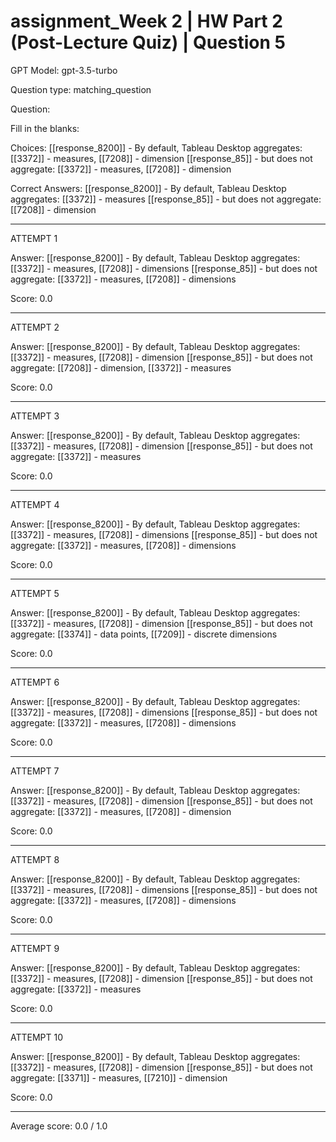 # assignment_Week 2 | HW Part 2 (Post-Lecture Quiz) | Question 5

GPT Model: gpt-3.5-turbo

Question type: matching_question

Question:
<div><p>Fill in the blanks:</p></div>

Choices:
[[response_8200]] - By default, Tableau Desktop aggregates: [[3372]] - measures, [[7208]] - dimension
[[response_85]] - but does not aggregate: [[3372]] - measures, [[7208]] - dimension

Correct Answers:
[[response_8200]] - By default, Tableau Desktop aggregates: [[3372]] - measures
[[response_85]] - but does not aggregate: [[7208]] - dimension

****************************************

ATTEMPT 1

Answer:
[[response_8200]] - By default, Tableau Desktop aggregates: [[3372]] - measures, [[7208]] - dimensions
[[response_85]] - but does not aggregate: [[3372]] - measures, [[7208]] - dimensions

Score: 0.0

--------------------

ATTEMPT 2

Answer:
[[response_8200]] - By default, Tableau Desktop aggregates: [[3372]] - measures, [[7208]] - dimension
[[response_85]] - but does not aggregate: [[7208]] - dimension, [[3372]] - measures

Score: 0.0

--------------------

ATTEMPT 3

Answer:
[[response_8200]] - By default, Tableau Desktop aggregates: [[3372]] - measures, [[7208]] - dimension
[[response_85]] - but does not aggregate: [[3372]] - measures

Score: 0.0

--------------------

ATTEMPT 4

Answer:
[[response_8200]] - By default, Tableau Desktop aggregates: [[3372]] - measures, [[7208]] - dimensions
[[response_85]] - but does not aggregate: [[3372]] - measures, [[7208]] - dimensions

Score: 0.0

--------------------

ATTEMPT 5

Answer: 
[[response_8200]] - By default, Tableau Desktop aggregates: [[3372]] - measures, [[7208]] - dimension
[[response_85]] - but does not aggregate: [[3374]] - data points, [[7209]] - discrete dimensions

Score: 0.0

--------------------

ATTEMPT 6

Answer: 
[[response_8200]] - By default, Tableau Desktop aggregates: [[3372]] - measures, [[7208]] - dimensions
[[response_85]] - but does not aggregate: [[3372]] - measures, [[7208]] - dimensions

Score: 0.0

--------------------

ATTEMPT 7

Answer:
[[response_8200]] - By default, Tableau Desktop aggregates: [[3372]] - measures, [[7208]] - dimension
[[response_85]] - but does not aggregate: [[3372]] - measures, [[7208]] - dimension

Score: 0.0

--------------------

ATTEMPT 8

Answer:
[[response_8200]] - By default, Tableau Desktop aggregates: [[3372]] - measures, [[7208]] - dimensions
[[response_85]] - but does not aggregate: [[3372]] - measures, [[7208]] - dimensions

Score: 0.0

--------------------

ATTEMPT 9

Answer:
[[response_8200]] - By default, Tableau Desktop aggregates: [[3372]] - measures, [[7208]] - dimension
[[response_85]] - but does not aggregate: [[3372]] - measures

Score: 0.0

--------------------

ATTEMPT 10

Answer:
[[response_8200]] - By default, Tableau Desktop aggregates: [[3372]] - measures, [[7208]] - dimension
[[response_85]] - but does not aggregate: [[3371]] - measures, [[7210]] - dimension

Score: 0.0

--------------------

Average score: 0.0 / 1.0

